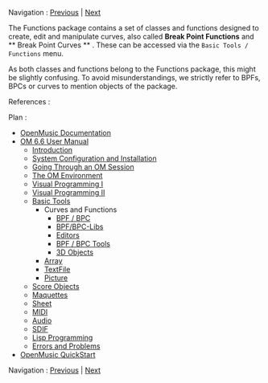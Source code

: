 
Navigation : [Previous](BasicObjects "page précédente\(Basic
Tools\)") | [Next](BPF-BPC "Next\(BPF / BPC\)")


The Functions package contains a set of classes and functions designed to
create, edit and manipulate curves, also called  **Break Point Functions** and
** Break Point Curves ** . These can be accessed via the `Basic Tools /
Functions` menu.

As both classes and functions belong to the  Functions package, this might be
slightly confusing. To avoid misunderstandings, we strictly refer to BPFs,
BPCs or curves to mention objects of the package.

References :

Plan :

  * [OpenMusic Documentation](OM-Documentation)
  * [OM 6.6 User Manual](OM-User-Manual)
    * [Introduction](00-Sommaire)
    * [System Configuration and Installation](Installation)
    * [Going Through an OM Session](Goingthrough)
    * [The OM Environment](Environment)
    * [Visual Programming I](BasicVisualProgramming)
    * [Visual Programming II](AdvancedVisualProgramming)
    * [Basic Tools](BasicObjects)
      * Curves and Functions
        * [BPF / BPC](BPF-BPC)
        * [BPF/BPC-Libs](MultiBPF)
        * [Editors](BPFEditors)
        * [BPF / BPC Tools](Tools)
        * [3D Objects](3D)
      * [Array](ClassArray)
      * [TextFile](textfile)
      * [Picture](Picture)
    * [Score Objects](ScoreObjects)
    * [Maquettes](Maquettes)
    * [Sheet](Sheet)
    * [MIDI](MIDI)
    * [Audio](Audio)
    * [SDIF](SDIF)
    * [Lisp Programming](Lisp)
    * [Errors and Problems](errors)
  * [OpenMusic QuickStart](QuickStart-Chapters)

Navigation : [Previous](BasicObjects "page précédente\(Basic
Tools\)") | [Next](BPF-BPC "Next\(BPF / BPC\)")

